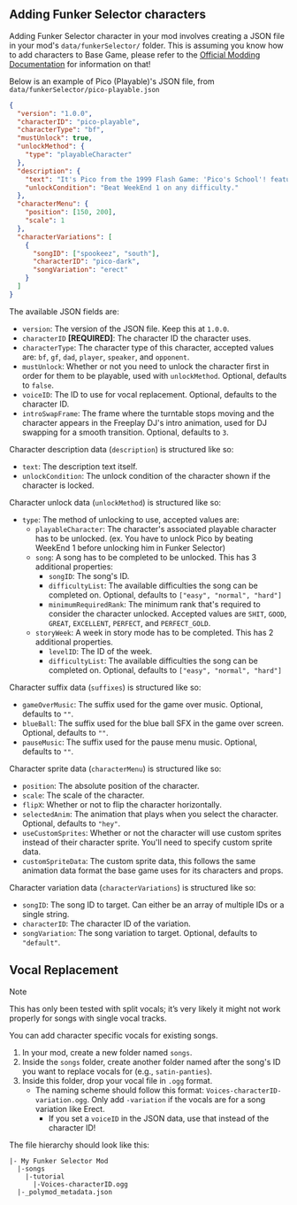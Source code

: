 ## Adding Funker Selector characters
Adding Funker Selector character in your mod involves creating a JSON file in your mod's `data/funkerSelector/` folder. This is assuming you know how to add characters to Base Game, please refer to the [Official Modding Documentation](https://funkincrew.github.io/funkin-modding-docs/03-custom-characters/03-02-creating-a-character.html) for information on that!

Below is an example of Pico (Playable)'s JSON file, from `data/funkerSelector/pico-playable.json`

```json
{
  "version": "1.0.0",
  "characterID": "pico-playable",
  "characterType": "bf",
  "mustUnlock": true,
  "unlockMethod": {
    "type": "playableCharacter"
  },
  "description": {
    "text": "It's Pico from the 1999 Flash Game: 'Pico's School'! featured as an opponent in Week 3, and as a playable character in WeekEnd 1.",
    "unlockCondition": "Beat WeekEnd 1 on any difficulty."
  },
  "characterMenu": {
    "position": [150, 200],
    "scale": 1
  },
  "characterVariations": [
    {
      "songID": ["spookeez", "south"],
      "characterID": "pico-dark",
      "songVariation": "erect"
    }
  ]
}
```

The available JSON fields are:

  - `version`: The version of the JSON file. Keep this at `1.0.0`.
  - `characterID` **[REQUIRED]**: The character ID the character uses.
  - `characterType`: The character type of this character, accepted values are: `bf`, `gf`, `dad`, `player`, `speaker`, and `opponent`.
  - `mustUnlock`: Whether or not you need to unlock the character first in order for them to be playable, used with `unlockMethod`. Optional, defaults to `false`.
  - `voiceID`: The ID to use for vocal replacement. Optional, defaults to the character ID.
  - `introSwapFrame`: The frame where the turntable stops moving and the character appears in the Freeplay DJ's intro animation, used for DJ swapping for a smooth transition. Optional, defaults to `3`.

Character description data (`description`) is structured like so:

  - `text`: The description text itself.
  - `unlockCondition`: The unlock condition of the character shown if the character is locked.

Character unlock data (`unlockMethod`) is structured like so:

  - `type`: The method of unlocking to use, accepted values are:
    - `playableCharacter`: The character's associated playable character has to be unlocked. (ex. You have to unlock Pico by beating WeekEnd 1 before unlocking him in Funker Selector)
    - `song`: A song has to be completed to be unlocked. This has 3 additional properties:
      - `songID`: The song's ID.
      - `difficultyList`: The available difficulties the song can be completed on. Optional, defaults to `["easy", "normal", "hard"]`
      - `minimumRequiredRank`: The minimum rank that's required to consider the character unlocked. Accepted values are `SHIT`, `GOOD`, `GREAT`, `EXCELLENT`, `PERFECT`, and `PERFECT_GOLD`.
    - `storyWeek`: A week in story mode has to be completed. This has 2 additional properties.
      - `levelID`: The ID of the week.
      - `difficultyList`: The available difficulties the song can be completed on. Optional, defaults to `["easy", "normal", "hard"]`

Character suffix data (`suffixes`) is structured like so:

  - `gameOverMusic`: The suffix used for the game over music. Optional, defaults to `""`.
  - `blueBall`: The suffix used for the blue ball SFX in the game over screen. Optional, defaults to `""`.
  - `pauseMusic`: The suffix used for the pause menu music. Optional, defaults to `""`.

Character sprite data (`characterMenu`) is structured like so:

  - `position`: The absolute position of the character.
  - `scale`: The scale of the character.
  - `flipX`: Whether or not to flip the character horizontally.
  - `selectedAnim`: The animation that plays when you select the character. Optional, defaults to `"hey"`.
  - `useCustomSprites`: Whether or not the character will use custom sprites instead of their character sprite. You'll need to specify custom sprite data.
  - `customSpriteData`: The custom sprite data, this follows the same animation data format the base game uses for its characters and props.

Character variation data (`characterVariations`) is structured like so:

  - `songID`: The song ID to target. Can either be an array of multiple IDs or a single string.
  - `characterID`: The character ID of the variation.
  - `songVariation`: The song variation to target. Optional, defaults to `"default"`.

## Vocal Replacement
> [!NOTE]
> This has only been tested with split vocals; it’s very likely it might not work properly for songs with single vocal tracks.

You can add character specific vocals for existing songs.

1. In your mod, create a new folder named `songs`.
2. Inside the `songs` folder, create another folder named after the song's ID you want to replace vocals for (e.g., `satin-panties`).
3. Inside this folder, drop your vocal file in `.ogg` format.
   - The naming scheme should follow this format: `Voices-characterID-variation.ogg`. Only add `-variation` if the vocals are for a song variation like Erect.
     - If you set a `voiceID` in the JSON data, use that instead of the character ID!

The file hierarchy should look like this:
```
|- My Funker Selector Mod
  |-songs
    |-tutorial
      |-Voices-characterID.ogg
  |-_polymod_metadata.json
```
